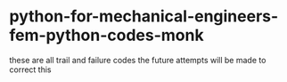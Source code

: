 # python-for-mechanical-engineers-fem-python-codes-monk

these are all trail and failure codes the future attempts will be made to correct this
